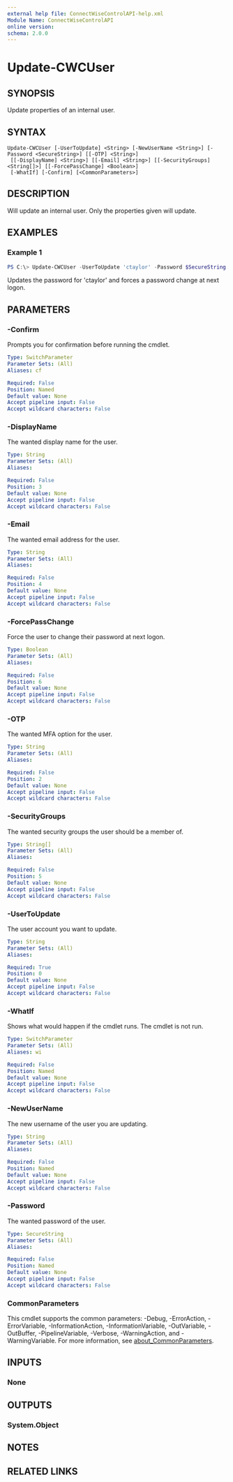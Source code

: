 ```yaml
---
external help file: ConnectWiseControlAPI-help.xml
Module Name: ConnectWiseControlAPI
online version:
schema: 2.0.0
---
```


# Update-CWCUser

## SYNOPSIS
Update properties of an internal user.

## SYNTAX

```
Update-CWCUser [-UserToUpdate] <String> [-NewUserName <String>] [-Password <SecureString>] [[-OTP] <String>]
 [[-DisplayName] <String>] [[-Email] <String>] [[-SecurityGroups] <String[]>] [[-ForcePassChange] <Boolean>]
 [-WhatIf] [-Confirm] [<CommonParameters>]
```

## DESCRIPTION
Will update an internal user. Only the properties given will update.

## EXAMPLES

### Example 1
```powershell
PS C:\> Update-CWCUser -UserToUpdate 'ctaylor' -Password $SecureString -ForcePassChange $True
```

Updates the password for 'ctaylor' and forces a password change at next logon.

## PARAMETERS

### -Confirm
Prompts you for confirmation before running the cmdlet.

```yaml
Type: SwitchParameter
Parameter Sets: (All)
Aliases: cf

Required: False
Position: Named
Default value: None
Accept pipeline input: False
Accept wildcard characters: False
```

### -DisplayName
The wanted display name for the user.

```yaml
Type: String
Parameter Sets: (All)
Aliases:

Required: False
Position: 3
Default value: None
Accept pipeline input: False
Accept wildcard characters: False
```

### -Email
The wanted email address for the user.

```yaml
Type: String
Parameter Sets: (All)
Aliases:

Required: False
Position: 4
Default value: None
Accept pipeline input: False
Accept wildcard characters: False
```

### -ForcePassChange
Force the user to change their password at next logon.

```yaml
Type: Boolean
Parameter Sets: (All)
Aliases:

Required: False
Position: 6
Default value: None
Accept pipeline input: False
Accept wildcard characters: False
```

### -OTP
The wanted MFA option for the user.

```yaml
Type: String
Parameter Sets: (All)
Aliases:

Required: False
Position: 2
Default value: None
Accept pipeline input: False
Accept wildcard characters: False
```

### -SecurityGroups
The wanted security groups the user should be a member of.

```yaml
Type: String[]
Parameter Sets: (All)
Aliases:

Required: False
Position: 5
Default value: None
Accept pipeline input: False
Accept wildcard characters: False
```

### -UserToUpdate
The user account you want to update.

```yaml
Type: String
Parameter Sets: (All)
Aliases:

Required: True
Position: 0
Default value: None
Accept pipeline input: False
Accept wildcard characters: False
```

### -WhatIf
Shows what would happen if the cmdlet runs.
The cmdlet is not run.

```yaml
Type: SwitchParameter
Parameter Sets: (All)
Aliases: wi

Required: False
Position: Named
Default value: None
Accept pipeline input: False
Accept wildcard characters: False
```

### -NewUserName
The new username of the user you are updating.

```yaml
Type: String
Parameter Sets: (All)
Aliases:

Required: False
Position: Named
Default value: None
Accept pipeline input: False
Accept wildcard characters: False
```

### -Password
The wanted password of the user.

```yaml
Type: SecureString
Parameter Sets: (All)
Aliases:

Required: False
Position: Named
Default value: None
Accept pipeline input: False
Accept wildcard characters: False
```

### CommonParameters
This cmdlet supports the common parameters: -Debug, -ErrorAction, -ErrorVariable, -InformationAction, -InformationVariable, -OutVariable, -OutBuffer, -PipelineVariable, -Verbose, -WarningAction, and -WarningVariable. For more information, see [about_CommonParameters](http://go.microsoft.com/fwlink/?LinkID=113216).

## INPUTS

### None
## OUTPUTS

### System.Object
## NOTES

## RELATED LINKS

